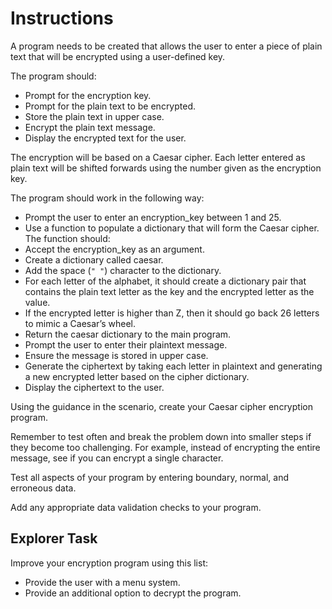# Instructions  

A program needs to be created that allows the user to enter a piece of plain text that will be encrypted using a user-defined key. 

The program should:

- Prompt for the encryption key.
- Prompt for the plain text to be encrypted.
- Store the plain text in upper case.
- Encrypt the plain text message.
- Display the encrypted text for the user.

The encryption will be based on a Caesar cipher. Each letter entered as plain text will be shifted forwards using the number given as the encryption key.

The program should work in the following way:

- Prompt the user to enter an encryption_key between 1 and 25.
- Use a function to populate a dictionary that will form the Caesar cipher. The function should:
- Accept the encryption_key as an argument.
- Create a dictionary called caesar.
- Add the space (`" "`) character to the dictionary.
- For each letter of the alphabet, it should create a dictionary pair that contains the plain text letter as the key and the encrypted letter as the value.
- If the encrypted letter is higher than Z, then it should go back 26 letters to mimic a Caesar’s wheel.
- Return the caesar dictionary to the main program.
- Prompt the user to enter their plaintext message.
- Ensure the message is stored in upper case.
- Generate the ciphertext by taking each letter in plaintext and generating a new encrypted letter based on the cipher dictionary. 
- Display the ciphertext to the user.

Using the guidance in the scenario, create your Caesar cipher encryption program. 

Remember to test often and break the problem down into smaller steps if they become too challenging. For example, instead of encrypting the entire message, see if you can encrypt a single character. 

Test all aspects of your program by entering boundary, normal, and erroneous data. 

Add any appropriate data validation checks to your program. 

## Explorer Task

Improve your encryption program using this list:

- Provide the user with a menu system.
- Provide an additional option to decrypt the program.